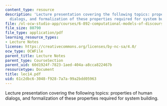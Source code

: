 ```yaml
---
content_type: resource
description: 'Lecture presentation covering the following topics: properties of human
  dialogs, and formalization of these properties required for system building.'
file: /ol-ocw-studio-app/courses/6-892-computational-models-of-discourse-spring-2004/61c2dbc63048f9287a7a99a2bdd05963_lec14.pdf
file_size: 80790
file_type: application/pdf
learning_resource_types:
- Lecture Notes
license: https://creativecommons.org/licenses/by-nc-sa/4.0/
ocw_type: OCWFile
parent_title: Lecture Notes
parent_type: CourseSection
parent_uid: 60d1924f-7823-1aed-404a-a8cca822467b
resourcetype: Document
title: lec14.pdf
uid: 61c2dbc6-3048-f928-7a7a-99a2bdd05963
---
```

Lecture presentation covering the following topics: properties of human dialogs, and formalization of these properties required for system building.